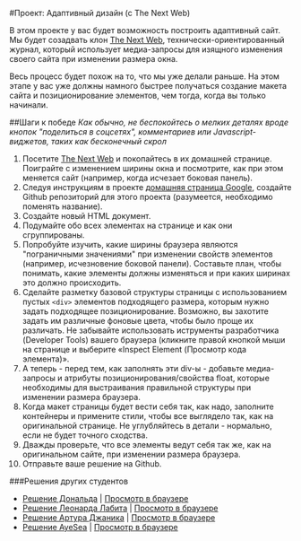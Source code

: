 #Проект: Адаптивный дизайн (с The Next Web)

В этом проекте у вас будет возможность построить адаптивный сайт. Мы будет созадвать клон [The Next Web](http://thenextweb.com), технически-ориентированный журнал, который использует медиа-запросы для изящного изменения своего сайта при изменении размера окна.

Весь процесс будет похож на то, что мы уже делали раньше. На этом этапе у вас уже должны намного быстрее получаться создание макета сайта и позиционирование элементов, чем тогда, когда вы только начинали.

##Шаги к победе 
*Как обычно, не беспокойтесь о мелких деталях вроде кнопок "поделиться в соцсетях", комментариев или Javascript-виджетов, таких как бесконечный скрол*

1. Посетите [The Next Web](http://thenextweb.com) и покопайтесь в их домашней странице. Поиграйте с изменением ширины окна и посмотрите, как при этом меняется сайт (например, когда исчезает боковая панель).
2. Следуя инструкциям в проекте [домашняя страница Google](http://codenamecrud.ru/basics-of-web-development/project-html-css), создайте Github репозиторий для этого проекта (разумеется, необходимо поменять название).
3. Создайте новый HTML документ.
4. Подумайте обо всех элементах на странице и как они сгруппированы.
5. Попробуйте изучить, какие ширины браузера являются "пограничными значениями" при изменении свойств элементов (например, исчезновение боковой панели). Составьте план, чтобы понимать, какие элементы должны изменяться и при каких ширинах это должно происходить.
5. Сделайте разметку базовой структуры страницы с использованием пустых `<div>` элементов подходящего размера, которым нужно задать подходящее позиционирование. Возможно, вы захотите задать им различные фоновые цвета, чтобы было проще их различать. Не забывайте использовать иструменты разработчика (Developer Tools) вашего браузера (кликните правой кнопкой мыши на странице и выберите «Inspect Element (Просмотр кода элемента)».
6. А теперь - перед тем, как заполнять эти div-ы - добавьте медиа-запросы и атрибуты позиционирования/свойства float, которые необходимы для выстраивания правильной структуры при изменении размера браузера.
7. Когда макет страницы будет вести себя так, как надо, заполните контейнеры и примените стили, чтобы все выглядело так, как на оригинальной странице. Не углубляйтесь в детали - нормально, если не будет точного сходства.
8. Дважды проверьте, что все элементы ведут себя так же, как на оригинальном сайте, при изменении размера браузера.
9. Отправьте ваше решение на Github.

###Решения других студентов

* [Решение Дональда](https://github.com/donaldali/odin-html-css/tree/master/responsive_design) | [Просмотр в браузере](http://htmlpreview.github.io/?https://github.com/donaldali/odin-html-css/blob/master/responsive_design/index.html)
* [Решение Леонарда Лабита](https://github.com/lendoza/OdinProject/tree/master/app) | [Просмотр в браузере](http://leonardlabita.com/next.html)
* [Решение Артура Джаника](https://github.com/ArturJanik/ProjectTNW) | [Просмотр в браузере](http://htmlpreview.github.io/?https://github.com/ArturJanik/ProjectTNW/blob/master/index.html)
* [Решение AyeSea](https://github.com/AyeSea/tnw-responsive-design) | [Просмотр в браузере](https://htmlpreview.github.io/?https://github.com/AyeSea/tnw-responsive-design/blob/master/index.html)
